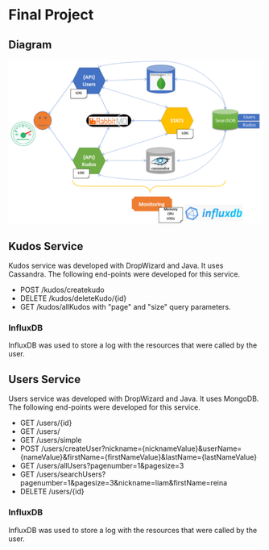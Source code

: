 # Final Project

## [](https://github.com/osumasum1/FinalDB#diagram)Diagram

[![Diagram](https://github.com/osumasum1/FinalDB/blob/master/FinalDiagram.png)](https://github.com/osumasum1/FinalDB/blob/master/FinalDiagram.png)

## [](https://github.com/osumasum1/FinalDB#kudos-service)Kudos Service

Kudos service was developed with DropWizard and Java. It uses Cassandra. The following end-points were developed for this service.

- POST /kudos/createkudo
- DELETE /kudos/deleteKudo/{id}
- GET /kudos/allKudos 	with "page" and "size" query parameters.


### [](https://github.com/osumasum1/KudosProject#influxdb)InfluxDB

InfluxDB was used to store a log with the resources that were called by the user.

## [](https://github.com/osumasum1/KudosProject#users-service)Users Service

Users service was developed with DropWizard and Java. It uses MongoDB. The following end-points were developed for this service.

-   GET /users/{id}
-   GET /users/
-   GET /users/simple
-   POST /users/createUser?nickname={nicknameValue}&userName={nameValue}&firstName={firstNameValue}&lastName={lastNameValue}
-  GET /users/allUsers?pagenumber=1&pagesize=3
-  GET /users/searchUsers?pagenumber=1&pagesize=3&nickname=liam&firstName=reina
-   DELETE /users/{id}


### [](https://github.com/osumasum1/KudosProject#influxdb-1)InfluxDB

InfluxDB was used to store a log with the resources that were called by the user.


